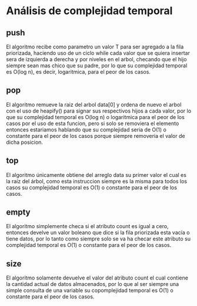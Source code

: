 # Análisis de complejidad temporal

## push
El algoritmo recibe como parametro un valor T para ser agregado a la fila priorizada, haciendo uso de un ciclo while cada valor que se quiera insertar sera de izquierda a derecha y por niveles en el arbol, checando que el hijo siempre sean mas chico que su padre, por lo que su complejidad temporal es O(log n), es decir, logaritmica, para el peor de los casos.

## pop
El algoritmo remueve la raiz del arbol data[0] y
ordena de nuevo el arbol con el uso de heapify() para signar sus respectivos hijos a cada valor, por lo que su complejidad temporal es O(log n) o logaritmica para el peor
de los casos por el uso de esta funcion, pero si solo se removiera el elemento entonces estariamos hablando que su complejidad seria de O(1) o constante para el peor de los casos porque siempre removeria el valor de dicha posicion.

## top
El algoritmo únicamente obtiene del arreglo data su primer valor el cual es la raíz del árbol, como esta instruccion siempre es la misma para todos los casos su complejidad temporal es O(1) o constante para el peor de los casos.

## empty
El algoritmo simplemente checa si el atributo count es igual a cero, entonces develve un valor boleano que dice si la fila priorizada esta vacía o tiene datos, por lo tanto como siempre solo se va ha checar este atributo su
complejidad temporal es O(1) o constante para el peor de los casos.

## size
El algoritmo solamente devuelve el valor del atributo count el cual contiene la cantidad actual de datos almacenados, por lo que al ser siempre una simple consulta de una variable
su copomplejidad temporal es O(1) o constante para el peor de los casos.
